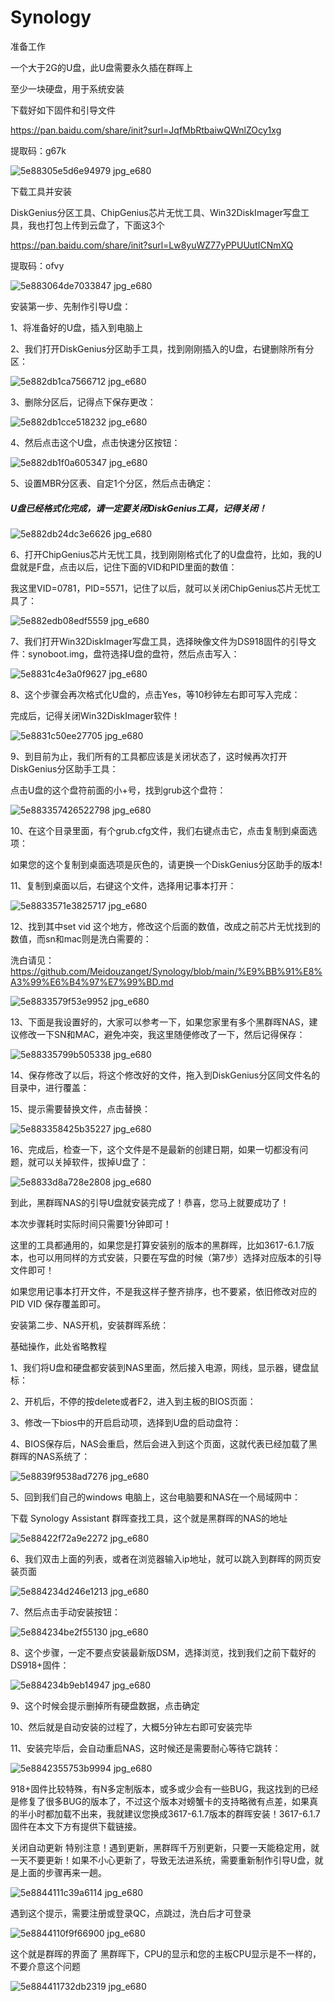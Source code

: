 # Synology

准备工作

 一个大于2G的U盘，此U盘需要永久插在群晖上

至少一块硬盘，用于系统安装



下载好如下固件和引导文件

https://pan.baidu.com/share/init?surl=JqfMbRtbaiwQWnlZOcy1xg

提取码：g67k

![5e88305e5d6e94979 jpg_e680](https://user-images.githubusercontent.com/59044398/120745582-0a7d0680-c530-11eb-84ca-aeb628345d06.jpg)



下载工具并安装

DiskGenius分区工具、ChipGenius芯片无忧工具、Win32DiskImager写盘工具，我也打包上传到云盘了，下面这3个

https://pan.baidu.com/share/init?surl=Lw8yuWZ77yPPUUutICNmXQ

提取码：ofvy

![5e883064de7033847 jpg_e680](https://user-images.githubusercontent.com/59044398/120745587-0f41ba80-c530-11eb-9cc4-c8752335781d.jpg)




安装第一步、先制作引导U盘：

1、将准备好的U盘，插入到电脑上



2、我们打开DiskGenius分区助手工具，找到刚刚插入的U盘，右键删除所有分区：

![5e882db1ca7566712 jpg_e680](https://user-images.githubusercontent.com/59044398/120745612-1cf74000-c530-11eb-81d0-6eb7a8d310d8.jpg)


3、删除分区后，记得点下保存更改：

![5e882db1cce518232 jpg_e680](https://user-images.githubusercontent.com/59044398/120746659-3f8a5880-c532-11eb-87d8-78565e924611.jpg)


4、然后点击这个U盘，点击快速分区按钮：

![5e882db1f0a605347 jpg_e680](https://user-images.githubusercontent.com/59044398/120746684-487b2a00-c532-11eb-9e32-5665e00fdf41.jpg)


5、设置MBR分区表、自定1个分区，然后点击确定：

##### U盘已经格式化完成，请一定要关闭DiskGenius工具，记得关闭！

![5e882db24dc3e6626 jpg_e680](https://user-images.githubusercontent.com/59044398/120746690-4ca74780-c532-11eb-9548-2777c89b940a.jpg)




6、打开ChipGenius芯片无忧工具，找到刚刚格式化了的U盘盘符，比如，我的U盘就是F盘，点击以后，记住下面的VID和PID里面的数值：

我这里VID=0781，PID=5571，记住了以后，就可以关闭ChipGenius芯片无忧工具了：

![5e882edb08edf5559 jpg_e680](https://user-images.githubusercontent.com/59044398/120746776-7496ab00-c532-11eb-8923-c990554fb7cf.jpg)



7、我们打开Win32DiskImager写盘工具，选择映像文件为DS918固件的引导文件：synoboot.img，盘符选择U盘的盘符，然后点击写入：

![5e8831c4e3a0f9627 jpg_e680](https://user-images.githubusercontent.com/59044398/120746839-94c66a00-c532-11eb-94aa-08013a8a83cc.jpg)


8、这个步骤会再次格式化U盘的，点击Yes，等10秒钟左右即可写入完成：

完成后，记得关闭Win32DiskImager软件！

 ![5e8831c50ee27705 jpg_e680](https://user-images.githubusercontent.com/59044398/120746844-9728c400-c532-11eb-8a9f-3130a9885d40.jpg)


9、到目前为止，我们所有的工具都应该是关闭状态了，这时候再次打开DiskGenius分区助手工具：

点击U盘的这个盘符前面的小+号，找到grub这个盘符：

 ![5e883357426522798 jpg_e680](https://user-images.githubusercontent.com/59044398/120746850-9a23b480-c532-11eb-8c71-93cccede59ef.jpg)


10、在这个目录里面，有个grub.cfg文件，我们右键点击它，点击复制到桌面选项：

如果您的这个复制到桌面选项是灰色的，请更换一个DiskGenius分区助手的版本!



11、复制到桌面以后，右键这个文件，选择用记事本打开： 

![5e8833571e3825717 jpg_e680](https://user-images.githubusercontent.com/59044398/120746917-b889b000-c532-11eb-95ee-e8facc56e424.jpg)


12、找到其中set vid 这个地方，修改这个后面的数值，改成之前芯片无忧找到的数值，而sn和mac则是洗白需要的：

洗白请见：https://github.com/Meidouzanget/Synology/blob/main/%E9%BB%91%E8%A3%99%E6%B4%97%E7%99%BD.md

![5e8833579f53e9952 jpg_e680](https://user-images.githubusercontent.com/59044398/120746980-d6571500-c532-11eb-8f6c-b89d55c6ed96.jpg)


13、下面是我设置好的，大家可以参考一下，如果您家里有多个黑群晖NAS，建议修改一下SN和MAC，避免冲突，我这里随便修改了一下，然后记得保存：

![5e88335799b505338 jpg_e680](https://user-images.githubusercontent.com/59044398/120747114-11594880-c533-11eb-8885-b3e57356f3eb.jpg)


14、保存修改了以后，将这个修改好的文件，拖入到DiskGenius分区同文件名的目录中，进行覆盖：

15、提示需要替换文件，点击替换：

![5e883358425b35227 jpg_e680](https://user-images.githubusercontent.com/59044398/120747151-1e763780-c533-11eb-9aaa-a9adb1f1de71.jpg)





16、完成后，检查一下，这个文件是不是最新的创建日期，如果一切都没有问题，就可以关掉软件，拔掉U盘了：

![5e8833d8a728e2808 jpg_e680](https://user-images.githubusercontent.com/59044398/120747243-449bd780-c533-11eb-81ba-99a63d9cc29f.jpg)



到此，黑群晖NAS的引导U盘就安装完成了！恭喜，您马上就要成功了！

本次步骤耗时实际时间只需要1分钟即可！

这里的工具都通用的，如果您是打算安装别的版本的黑群晖，比如3617-6.1.7版本，也可以用同样的方式安装，只要在写盘的时候（第7步）选择对应版本的引导文件即可！

如果您用记事本打开文件，不是我这样子整齐排序，也不要紧，依旧修改对应的PID VID 保存覆盖即可。



安装第二步、NAS开机，安装群晖系统：

基础操作，此处省略教程

1、我们将U盘和硬盘都安装到NAS里面，然后接入电源，网线，显示器，键盘鼠标：

2、开机后，不停的按delete或者F2，进入到主板的BIOS页面：

3、修改一下bios中的开启启动项，选择到U盘的启动盘符：

4、BIOS保存后，NAS会重启，然后会进入到这个页面，这就代表已经加载了黑群晖的NAS系统了：

![5e8839f9538ad7276 jpg_e680](https://user-images.githubusercontent.com/59044398/120747430-92184480-c533-11eb-99d0-afd1b1f84962.jpg)


5、回到我们自己的windows 电脑上，这台电脑要和NAS在一个局域网中：

下载 Synology Assistant 群晖查找工具，这个就是黑群晖的NAS的地址

![5e88422f72a9e2272 jpg_e680](https://user-images.githubusercontent.com/59044398/120747592-d99ed080-c533-11eb-9f32-d12d640fd96c.jpg)


6、我们双击上面的列表，或者在浏览器输入ip地址，就可以跳入到群晖的网页安装页面

![5e884234d246e1213 jpg_e680](https://user-images.githubusercontent.com/59044398/120747633-f63b0880-c533-11eb-98ea-d7c0629e47be.jpg)


7、然后点击手动安装按钮：

![5e884234be2f55130 jpg_e680](https://user-images.githubusercontent.com/59044398/120747676-0a7f0580-c534-11eb-958a-5de35c88b196.jpg)


8、这个步骤，一定不要点安装最新版DSM，选择浏览，找到我们之前下载好的DS918+固件：

 ![5e884234b9eb14947 jpg_e680](https://user-images.githubusercontent.com/59044398/120747693-1074e680-c534-11eb-8bdf-dc0af7769852.jpg)


9、这个时候会提示删掉所有硬盘数据，点击确定

10、然后就是自动安装的过程了，大概5分钟左右即可安装完毕

11、安装完毕后，会自动重启NAS，这时候还是需要耐心等待它跳转：

![5e8842355753b9994 jpg_e680](https://user-images.githubusercontent.com/59044398/120747824-52059180-c534-11eb-9781-e330985446dc.jpg)


918+固件比较特殊，有N多定制版本，或多或少会有一些BUG，我这找到的已经是修复了很多BUG的版本了，不过这个版本对螃蟹卡的支持略微有点差，如果真的半小时都加载不出来，我就建议您换成3617-6.1.7版本的群晖安装！3617-6.1.7固件在本文下方有提供下载链接。




关闭自动更新
特别注意！遇到更新，黑群晖千万别更新，只要一天能稳定用，就一天不要更新！如果不小心更新了，导致无法进系统，需要重新制作引导U盘，就是上面的步骤再来一趟。

![5e8844111c39a6114 jpg_e680](https://user-images.githubusercontent.com/59044398/120747888-6f3a6000-c534-11eb-9ff9-ef63060ee7d0.jpg)



 遇到这个提示，需要注册或登录QC，点跳过，洗白后才可登录

 ![5e8844110f9f66900 jpg_e680](https://user-images.githubusercontent.com/59044398/120747976-92fda600-c534-11eb-9c20-e4d8e3aca057.jpg)

这个就是群晖的界面了
黑群晖下，CPU的显示和您的主板CPU显示是不一样的，不要介意这个问题

![5e884411732db2319 jpg_e680](https://user-images.githubusercontent.com/59044398/120748068-be809080-c534-11eb-8eab-56e6058c82bd.jpg)






 
